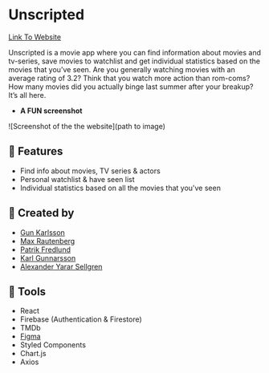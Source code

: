 # Unscripted
[Link To Website](https://unscripted-app.surge.sh/)

Unscripted is a movie app where you can find information about movies and tv-series, save movies to watchlist and get individual statistics based on the movies that you’ve seen. Are you generally watching movies with an average rating of 3.2? Think that you watch more action than rom-coms? How many movies did you actually binge last summer after your breakup? It’s all here.

- **A FUN screenshot**
  
![Screenshot of the the website](path to image)

## 🌴 Features
- Find info about movies, TV series & actors
- Personal watchlist & have seen list
- Individual statistics based on all the movies that you've seen

## 🐝 Created by

- [Gun Karlsson](https://github.com/gunkarlsson)
- [Max Rautenberg](https://github.com/mrautenberg)
- [Patrik Fredlund](https://github.com/patrik-fredlund)
- [Karl Gunnarsson](https://github.com/KG416)
- [Alexander Yarar Sellgren](https://github.com/alexanderys)

## 🔧 Tools

- React
- Firebase (Authentication & Firestore)
- TMDb
- [Figma](https://www.figma.com/file/Iou7ByIfUQQQXcFrmXtpSh/TP2-Movie-app?node-id=0%3A1)
- Styled Components
- Chart.js
- Axios